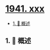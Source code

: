 # [1941. xxx](https://github.com/Tdahuyou/TNotes.leetcode/tree/main/notes/1941.%20xxx)

<!-- region:toc -->

- [1. 📝 概述](#1--概述)

<!-- endregion:toc -->

## 1. 📝 概述

